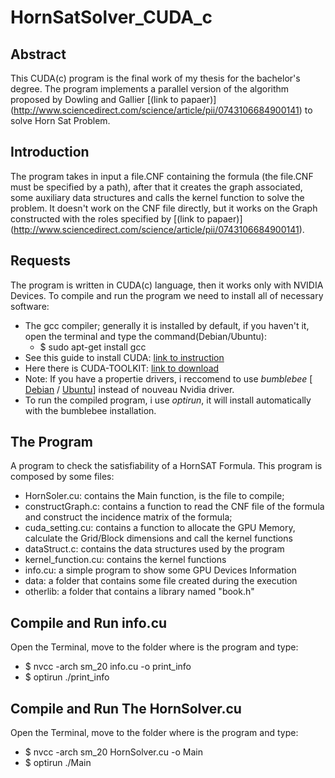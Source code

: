 # HornSatSolver_CUDA_c

## Abstract
This CUDA(c) program is the final work of my thesis for the bachelor's degree.
The program implements a parallel version of the algorithm proposed by Dowling and Gallier [(link to papaer)]
(http://www.sciencedirect.com/science/article/pii/0743106684900141) to solve Horn Sat Problem.

## Introduction
The program takes in  input a file.CNF containing the formula (the file.CNF must be specified by a path), after that 
it creates the graph associated, some auxiliary data structures and calls the kernel function to solve the problem.
It doesn't work on the CNF file directly, but it works on the Graph constructed with the roles specified by [(link to papaer)]
(http://www.sciencedirect.com/science/article/pii/0743106684900141).

## Requests
The program is written in CUDA(c) language, then it works only with NVIDIA Devices.
To compile and run the program we need to install all of necessary software:
* The gcc compiler; generally it is installed by default, if you haven't it, open the terminal and type the command(Debian/Ubuntu):
  * $ sudo apt-get install gcc
* See this guide to install CUDA: [link to instruction](http://docs.nvidia.com/cuda/cuda-installation-guide-linux/#axzz4KKVroazE)
* Here there is CUDA-TOOLKIT: [link to download](https://developer.nvidia.com/cuda-downloads)
* Note: If you have a propertie drivers, i reccomend to use _bumblebee_ [ [Debian](https://wiki.debian.org/it/Bumblebee) / [Ubuntu](https://wiki.ubuntu.com/Bumblebee)] instead of nouveau Nvidia driver. 
* To run the compiled program, i use _optirun_, it will install automatically with the bumblebee installation.

## The Program
A program to check the satisfiability of a HornSAT Formula.
This program is composed by some files:
* HornSoler.cu: contains the Main function, is the file to compile;
* constructGraph.c: contains a function to read the CNF file of the formula and construct the incidence matrix of the formula;
* cuda_setting.cu: contains a function to allocate the GPU Memory, calculate the Grid/Block dimensions and call the kernel functions
* dataStruct.c: contains the data structures used by the program
* kernel_function.cu: contains the kernel functions
* info.cu: a simple program to show some GPU Devices Information
* data: a folder that contains some file created during the execution
* otherlib: a folder that contains a library named "book.h"

## Compile and Run info.cu
Open the Terminal, move to the folder where is the program and type:
* $ nvcc -arch sm_20 info.cu -o print_info
* $ optirun ./print_info

## Compile and Run The HornSolver.cu
Open the Terminal, move to the folder where is the program and type:
* $ nvcc -arch sm_20 HornSolver.cu -o Main
* $ optirun ./Main
